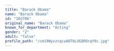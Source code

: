 ```yaml
---
title: "Barack Obama"
name: "Barack Obama"
id: "102786"
original_name: "Barack Obama"
known_for_department: "Acting"
gender: "2"
adult: "false"
profile_path: "/cm19WyxzcqcaAO7bLVEQROrqY9c.jpg"
---
```

